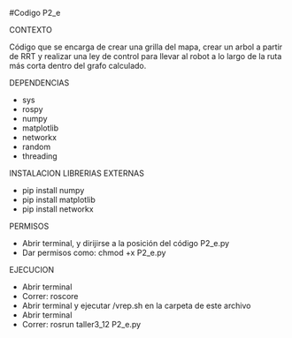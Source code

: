 #Codigo P2_e

CONTEXTO

Código que se encarga de crear una grilla del mapa, crear un arbol a partir de RRT y realizar una ley de control para llevar al robot a lo largo de la ruta más corta dentro del grafo calculado.

DEPENDENCIAS

 - sys
 - rospy
 - numpy
 - matplotlib
 - networkx
 - random
 - threading

INSTALACION LIBRERIAS EXTERNAS

 - pip install numpy
 - pip install matplotlib
 - pip install networkx

PERMISOS

 - Abrir terminal, y dirijirse a la posición del código P2_e.py
 - Dar permisos como: chmod +x P2_e.py

EJECUCION

 - Abrir terminal
 - Correr: roscore
 - Abrir terminal y ejecutar /vrep.sh en la carpeta de este archivo
 - Abrir terminal
 - Correr: rosrun taller3_12 P2_e.py
